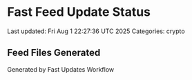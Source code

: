 # Fast Feed Update Status
Last updated: Fri Aug  1 22:27:36 UTC 2025
Categories: crypto

## Feed Files Generated

Generated by Fast Updates Workflow
